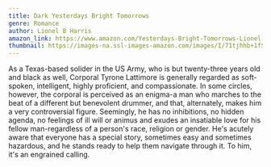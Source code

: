 ```yaml
---
title: Dark Yesterdays Bright Tomorrows
genre: Romance
author: Lionel B Harris
amazon_link: https://www.amazon.com/Yesterdays-Bright-Tomorrows-Lionel-Harris/dp/164895474X/ref=tmm_pap_swatch_0?_encoding=UTF8&qid=1642679696&sr=8-1
thumbnail: https://images-na.ssl-images-amazon.com/images/I/71tjhhb+1fS.jpg
---
```

As a Texas-based solider in the US Army, who is but twenty-three years old and black as well, Corporal Tyrone Lattimore is generally regarded as soft-spoken, intelligent, highly proficient, and compassionate. In some circles, however, the corporal is perceived as an enigma-a man who marches to the beat of a different but benevolent drummer, and that, alternately, makes him a very controversial figure. Seemingly, he has no inhibitions, no hidden agenda, no feelings of ill will or animus and exudes an insatiable love for his fellow man-regardless of a person's race, religion or gender. He's acutely aware that everyone has a special story, sometimes easy and sometimes hazardous, and he stands ready to help them navigate through it. To him, it's an engrained calling.